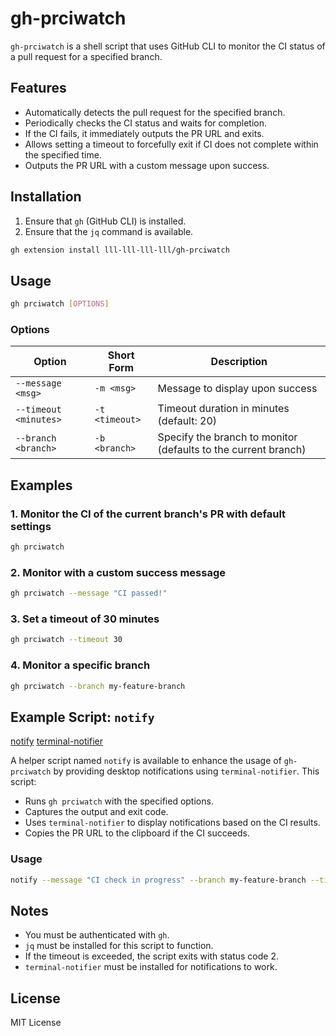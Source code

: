 # gh-prciwatch

`gh-prciwatch` is a shell script that uses GitHub CLI to monitor the CI status of a pull request for a specified branch.

## Features

- Automatically detects the pull request for the specified branch.
- Periodically checks the CI status and waits for completion.
- If the CI fails, it immediately outputs the PR URL and exits.
- Allows setting a timeout to forcefully exit if CI does not complete within the specified time.
- Outputs the PR URL with a custom message upon success.

## Installation

1. Ensure that `gh` (GitHub CLI) is installed.
2. Ensure that the `jq` command is available.

```sh
gh extension install lll-lll-lll-lll/gh-prciwatch
```

## Usage

```sh
gh prciwatch [OPTIONS]
```

### Options

| Option                 | Short Form     | Description                              |
| ---------------------- | ------------- | ---------------------------------------- |
| `--message <msg>`     | `-m <msg>`    | Message to display upon success         |
| `--timeout <minutes>` | `-t <timeout>`| Timeout duration in minutes (default: 20) |
| `--branch <branch>`   | `-b <branch>` | Specify the branch to monitor (defaults to the current branch) |

## Examples

### 1. Monitor the CI of the current branch's PR with default settings

```sh
gh prciwatch
```

### 2. Monitor with a custom success message

```sh
gh prciwatch --message "CI passed!"
```

### 3. Set a timeout of 30 minutes

```sh
gh prciwatch --timeout 30
```

### 4. Monitor a specific branch

```sh
gh prciwatch --branch my-feature-branch
```

## Example Script: `notify`
[notify](example/notify)
[terminal-notifier](https://github.com/julienXX/terminal-notifier)

A helper script named `notify` is available to enhance the usage of `gh-prciwatch` by providing desktop notifications using `terminal-notifier`. This script:

- Runs `gh prciwatch` with the specified options.
- Captures the output and exit code.
- Uses `terminal-notifier` to display notifications based on the CI results.
- Copies the PR URL to the clipboard if the CI succeeds.

### Usage

```sh
notify --message "CI check in progress" --branch my-feature-branch --timeout 30
```

## Notes

- You must be authenticated with `gh`.
- `jq` must be installed for this script to function.
- If the timeout is exceeded, the script exits with status code 2.
- `terminal-notifier` must be installed for notifications to work.

## License

MIT License

